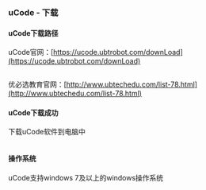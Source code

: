 ### uCode - 下载	
#### uCode下载路径
uCode官网：[https://ucode.ubtrobot.com/downLoad](https://ucode.ubtrobot.com/downLoad)

![]()

优必选教育官网：[http://www.ubtechedu.com/list-78.html](http://www.ubtechedu.com/list-78.html)
![]()

#### uCode下载成功
下载uCode软件到电脑中

![]()

#### 操作系统
uCode支持windows 7及以上的windows操作系统


